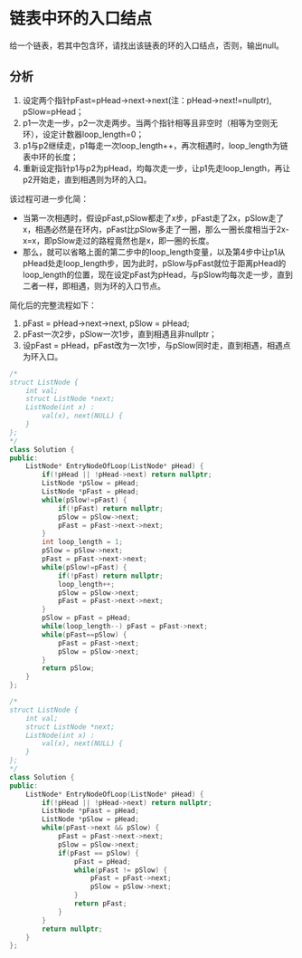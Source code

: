 # 链表中环的入口结点

给一个链表，若其中包含环，请找出该链表的环的入口结点，否则，输出null。

## 分析

1. 设定两个指针pFast=pHead->next->next(注：pHead->next!=nullptr), pSlow=pHead；  
2. p1一次走一步，p2一次走两步。当两个指针相等且非空时（相等为空则无环），设定计数器loop_length=0；  
3. p1与p2继续走，p1每走一次loop_length++，再次相遇时，loop_length为链表中环的长度；  
4. 重新设定指针p1与p2为pHead，均每次走一步，让p1先走loop_length，再让p2开始走，直到相遇则为环的入口。

该过程可进一步化简：

- 当第一次相遇时，假设pFast,pSlow都走了x步，pFast走了2x，pSlow走了x，相遇必然是在环内，pFast比pSlow多走了一圈，那么一圈长度相当于2x-x=x，即pSlow走过的路程竟然也是x，即一圈的长度。  
- 那么，就可以省略上面的第二步中的loop_length变量，以及第4步中让p1从pHead处走loop_length步，因为此时，pSlow与pFast就位于距离pHead的loop_length的位置，现在设定pFast为pHead，与pSlow均每次走一步，直到二者一样，即相遇，则为环的入口节点。

简化后的完整流程如下：

1. pFast = pHead->next->next, pSlow = pHead;  
2. pFast一次2步，pSlow一次1步，直到相遇且非nullptr；  
3. 设pFast = pHead，pFast改为一次1步，与pSlow同时走，直到相遇，相遇点为环入口。

```cpp
/*
struct ListNode {
    int val;
    struct ListNode *next;
    ListNode(int x) :
        val(x), next(NULL) {
    }
};
*/
class Solution {
public:
    ListNode* EntryNodeOfLoop(ListNode* pHead) {
        if(!pHead || !pHead->next) return nullptr;
        ListNode *pSlow = pHead;
        ListNode *pFast = pHead;
        while(pSlow!=pFast) {
            if(!pFast) return nullptr;
            pSlow = pSlow->next;
            pFast = pFast->next->next;
        }
        int loop_length = 1;
        pSlow = pSlow->next;
        pFast = pFast->next->next;
        while(pSlow!=pFast) {
            if(!pFast) return nullptr;
            loop_length++;
            pSlow = pSlow->next;
            pFast = pFast->next->next;
        }
        pSlow = pFast = pHead;
        while(loop_length--) pFast = pFast->next;
        while(pFast==pSlow) {
            pFast = pFast->next;
            pSlow = pSlow->next;
        }
        return pSlow;
    }
};
```


```cpp
/*
struct ListNode {
    int val;
    struct ListNode *next;
    ListNode(int x) :
        val(x), next(NULL) {
    }
};
*/
class Solution {
public:
    ListNode* EntryNodeOfLoop(ListNode* pHead) {
        if(!pHead || !pHead->next) return nullptr;
        ListNode *pFast = pHead;
        ListNode *pSlow = pHead;
        while(pFast->next && pSlow) {
            pFast = pFast->next->next;
            pSlow = pSlow->next;
            if(pFast == pSlow) {
                pFast = pHead;
                while(pFast != pSlow) {
                    pFast = pFast->next;
                    pSlow = pSlow->next;
                }
                return pFast;
            }
        }
        return nullptr;
    }
};
```
